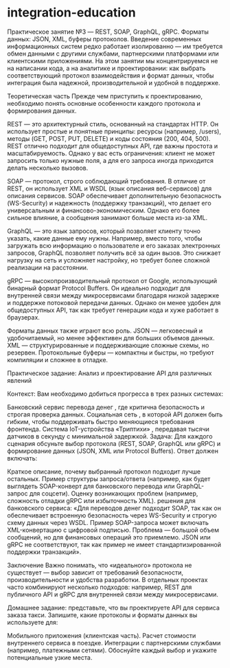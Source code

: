 # integration-education
Практическое занятие №3 — REST, SOAP, GraphQL, gRPC. Форматы данных: JSON, XML, буферы протоколов.
Введение
современных информационных систем редко работает изолированно — им требуется обмен данными с другими службами, партнерскими платформами или клиентскими приложениями. На этом занятии мы концентрируемся не на написании кода, а на аналитике и проектировании: как выбрать соответствующий протокол взаимодействия и формат данных, чтобы интеграция была надежной, производительной и удобной в поддержке.

Теоретическая часть
Прежде чем приступить к проектированию, необходимо понять основные особенности каждого протокола и формирования данных.

REST — это архитектурный стиль, основанный на стандартах HTTP. Он использует простые и понятные принципы: ресурсы (например, /users), методы (GET, POST, PUT, DELETE) и коды состояния (200, 404, 500). REST отлично подходит для общедоступных API, где важны простота и масштабируемость. Однако у вас есть ограничения: клиент не может запросить только нужные поля, а для его запроса иногда приходится делать несколько вызовов.

SOAP — протокол, строго соблюдающий требования. В отличие от REST, он использует XML и WSDL (язык описания веб-сервисов) для описания сервисов. SOAP обеспечивает дополнительную безопасность (WS-Security) и надежность (поддержку транзакций), что делает его универсальным и финансово-экономическим. Однако его более сильное влияние, а сообщения занимают больше места из-за XML.

GraphQL — это язык запросов, который позволяет клиенту точно указать, какие данные ему нужны. Например, вместо того, чтобы загружать всю информацию о пользователе и его заказах электронных запросов, GraphQL позволяет получить всё за один вызов. Это снижает нагрузку на сеть и усложняет настройку, но требует более сложной реализации на расстоянии.

gRPC — высокопроизводительный протокол от Google, использующий бинарный формат Protocol Buffers. Он идеально подходит для внутренней связи между микросервисами благодаря низкой задержке и поддержке потоковой передачи данных. Однако он менее удобен для общедоступных API, так как требует генерации кода и хуже работает в браузерах.

Форматы данных также играют всю роль. JSON — легковесный и удобочитаемый, но менее эффективен для больших объемов данных. XML — структурированные и поддерживающие сложные схемы, но резервен. Протокольные буферы — компактны и быстры, но требуют компиляции и сложнее в отладке.

Практическое задание: Анализ и проектирование API для различных явлений

Контекст:
Вам необходимо добиться прогресса в трех разных системах:

Банковский сервис перевода денег , где критична безопасность и строгая проверка данных.
Социальная сеть , в которой API должен быть гибким, чтобы поддерживать быстро меняющиеся требования фронтенда.
Система IoT-устройства «Триптихи» , передавая тысячи датчиков в секунду с минимальной задержкой.
Задача:
Для каждого сценария обсуньте выбор протокола (REST, SOAP, GraphQL или gRPC) и формирование данных (JSON, XML или Protocol Buffers). Ответ должен включать:

Краткое описание, почему выбранный протокол подходит лучше остальных.
Пример структуры запроса/ответа (например, как будет выглядеть SOAP-конверт для банковского перевода или GraphQL-запрос для соцсети).
Оценку возникающих проблем (например, сложность отладки gRPC или избыточность XML).
решения для банковского сервиса:
«Для переводов денег подходит SOAP, так как он обеспечивает встроенную безопасность через WS-Security и строгую схему данных через WSDL. Пример SOAP-запроса может включать XML-конвертацию с цифровой подписью. Проблема — большой объем сообщений, но для финансовых операций это приемлемо. JSON или gRPC не соответствуют, так как пример не имеет стандартизированной поддержки транзакций».

Заключение
Важно понимать, что «идеального» протокола не существует — выбор зависит от требований безопасности, производительности и удобства разработки. В отдельных проектах часто комбинируют несколько подходов: например, REST для публичного API и gRPC для внутренней связи между микросервисами.

Домашнее задание:
представьте, что вы проектируете API для сервиса заказа такси. Запишите, какие протоколы и форматы данных вы используете для:

Мобильного приложения (клиентская часть).
Расчет стоимости внутреннего сервиса в поездке.
Интеграции с партнерскими службами (например, платежными сетями).
Обоснуйте каждый выбор и укажите потенциальные узкие места.

